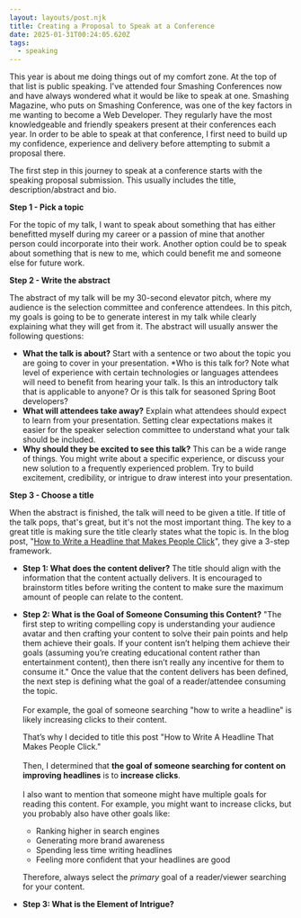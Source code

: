 ```yaml
---
layout: layouts/post.njk
title: Creating a Proposal to Speak at a Conference
date: 2025-01-31T00:24:05.620Z
tags:
  - speaking
---
```

This year is about me doing things out of my comfort zone. At the top of that list is public speaking. I've attended four Smashing Conferences now and have always wondered what it would be like to speak at one. Smashing Magazine, who puts on Smashing Conference, was one of the key factors in me wanting to become a Web Developer. They regularly have the most knowledgeable and friendly speakers present at their conferences each year. In order to be able to speak at that conference, I first need to build up my confidence, experience and delivery before attempting to submit a proposal there.

The first step in this journey to speak at a conference starts with the speaking proposal submission. This usually includes the title, description/abstract and bio.

**Step 1 - Pick a topic**

For the topic of my talk, I want to speak about something that has either benefitted myself during my career or a passion of mine that another person could incorporate into their work. Another option could be to speak about something that is new to me, which could benefit me and someone else for future work.

**Step 2 - Write the abstract**

The abstract of my talk will be my 30-second elevator pitch, where my audience is the selection committee and conference attendees. In this pitch, my goals is going to be to generate interest in my talk while clearly explaining what they will get from it. The abstract will usually answer the following questions:

* **What the talk is about?** Start with a sentence or two about the topic you are going to cover in your presentation.
  *Who is this talk for? Note what level of experience with certain technologies or languages attendees will need to benefit from hearing your talk. Is this an introductory talk that is applicable to anyone? Or is this talk for seasoned Spring Boot developers?
* **What will attendees take away?** Explain what attendees should expect to learn from your presentation. Setting clear expectations makes it easier for the speaker selection committee to understand what your talk should be included.
* **Why should they be excited to see this talk?** This can be a wide range of things. You might write about a specific experience, or discuss your new solution to a frequently experienced problem. Try to build excitement, credibility, or intrigue to draw interest into your presentation.

**Step 3 - Choose a title**

When the abstract is finished, the talk will need to be given a title. If title of the talk pops, that's great, but it's not the most important thing. The key to a great title is making sure the title clearly states what the topic is. In the blog post, "[How to Write a Headline that Makes People Click](https://copyblogger.com/how-to-write-headlines-that-work/)", they give a 3-step framework. 

* **S﻿tep 1: What does the content deliver?** The title should align with the information that the content actually delivers. It is encouraged to brainstorm titles before writing the content to make sure the maximum amount of people can relate to the content.
* **S﻿tep 2: What is the Goal of Someone Consuming this Content?** "The first step to writing compelling copy is understanding your audience avatar and then crafting your content to solve their pain points and help them achieve their goals. If your content isn’t helping them achieve their goals (assuming you’re creating educational content rather than entertainment content), then there isn’t really any incentive for them to consume it." Once the value that the content delivers has been defined, the next step is defining what the goal of a reader/attendee consuming the topic.\
  \
  For example, the goal of someone searching "how to write a headline" is likely increasing clicks to their content.

  That’s why I decided to title this post "How to Write A Headline That Makes People Click."\
  \
  Then, I determined that **the goal of someone searching for content on improving headlines** is to **increase clicks**. \
  \
  I also want to mention that someone might have multiple goals for reading this content. For example, you might want to increase clicks, but you probably also have other goals like:

  * Ranking higher in search engines 
  * Generating more brand awareness
  * Spending less time writing headlines
  * Feeling more confident that your headlines are good

  Therefore, always select the *primary* goal of a reader/viewer searching for your content.
* **S﻿tep 3: What is the Element of Intrigue?**